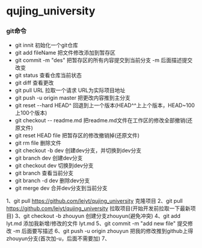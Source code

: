 # qujing_university

### git命令
* git innit                    初始化一个git仓库
* git add fileName             把文件修改添加到暂存区
* git commit -m "des"          把暂存区的所有内容提交到当前分支 -m 后面描述提交改变
* git status                   查看仓库当前状态
* git diff                     查看更改
* git pull URL                 拉取一个请求 URL为实际项目地址
* git push -u origin master    把更改内容推到主分支
* git reset --hard HEAD^       回退到上一个版本(HEAD^^上上个版本，HEAD~100上100个版本)
* git checkout -- readme.md    把readme.md文件在工作区的修改全部撤销(还原文件)
* git reset HEAD file         把暂存区的修改撤销掉(还原文件)
* git rm file                 删除文件
* git checkout -b dev         创建dev分支，并切换到dev分支
* git branch dev              创建dev分支
* git checkout dev            切换到dev分支
* git branch                  查看当前分支
* git branch -d dev           删除dev分支
* git merge dev               合并dev分支到当前分支



1、git pull https://github.com/leiyt/qujing_university  克隆项目
2、git pull https://github.com/leiyt/qujing_university 拉取项目(开始开发前拉取一下最新项目)
3、git checkout -b zhouyun 创建分支zhouyun(避免冲突)
4、git add lyt.md  添加我新增/修改的文件 lyt.md
5、git commit -m "add new file" 提交修改 -m 后面要写描述
6、git push -u origin zhouyun 把我的修改推到github上得zhouyun分支(首次加-u，后面不需要加)
7、
